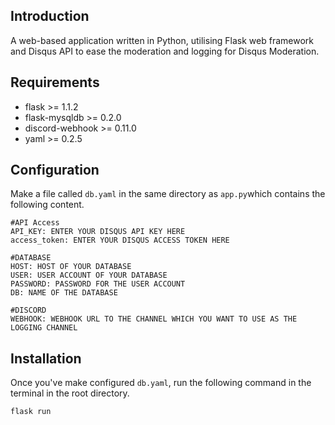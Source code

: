 ## Introduction
A web-based application written in Python, utilising Flask web framework and Disqus API to ease the moderation and logging for Disqus Moderation.

## Requirements
* flask >= 1.1.2
* flask-mysqldb >= 0.2.0
* discord-webhook >= 0.11.0
* yaml >= 0.2.5


## Configuration

Make a file called ```db.yaml``` in the same directory as ```app.py```which contains the following content.

```
#API Access
API_KEY: ENTER YOUR DISQUS API KEY HERE
access_token: ENTER YOUR DISQUS ACCESS TOKEN HERE

#DATABASE
HOST: HOST OF YOUR DATABASE
USER: USER ACCOUNT OF YOUR DATABASE
PASSWORD: PASSWORD FOR THE USER ACCOUNT
DB: NAME OF THE DATABASE

#DISCORD
WEBHOOK: WEBHOOK URL TO THE CHANNEL WHICH YOU WANT TO USE AS THE LOGGING CHANNEL
```


## Installation

Once you've make configured ```db.yaml```, run the following command in the terminal in the root directory.

```flask run```
